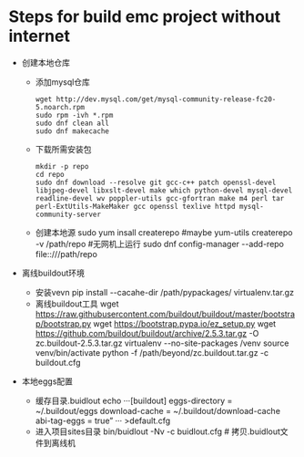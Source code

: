 Steps for build emc project without internet
====

- 创建本地仓库

  - 添加mysql仓库

        wget http://dev.mysql.com/get/mysql-community-release-fc20-5.noarch.rpm
        sudo rpm -ivh *.rpm
        sudo dnf clean all
        sudo dnf makecache

  - 下载所需安装包

        mkdir -p repo
        cd repo
        sudo dnf download --resolve git gcc-c++ patch openssl-devel libjpeg-devel libxslt-devel make which python-devel mysql-devel readline-devel wv poppler-utils gcc-gfortran make m4 perl tar perl-ExtUtils-MakeMaker gcc openssl texlive httpd mysql-community-server
  - 创建本地源
        sudo yum insall createrepo #maybe yum-utils
        createrepo -v /path/repo
        #无网机上运行
        sudo dnf config-manager --add-repo file::///path/repo

- 离线buildout环境
  - 安装vevn
        pip install --cacahe-dir /path/pypackages/  virtualenv.tar.gz
  - 离线buildout工具
        wget https://raw.githubusercontent.com/buildout/buildout/master/bootstrap/bootstrap.py
        wget https://bootstrap.pypa.io/ez_setup.py
        wget https://github.com/buildout/buildout/archive/2.5.3.tar.gz -O zc.buildout-2.5.3.tar.gz
        virtualenv --no-site-packages /venv
        source venv/bin/activate
        python -f /path/beyond/zc.buildout.tar.gz -c buildout.cfg

- 本地eggs配置
  - 缓存目录.buidlout
        echo ···[buildout]
                eggs-directory = ~/.buildout/eggs
                download-cache = ~/.buildout/download-cache
                abi-tag-eggs = true”
                ···
                >default.cfg
  - 进入项目sites目录
        bin/buidlout -Nv -c buidlout.cfg
        # 拷贝.buidlout文件到离线机
